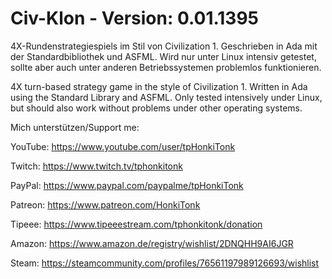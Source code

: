 # Civ-Klon - Version: 0.01.1395
4X-Rundenstrategiespiels im Stil von Civilization 1.
Geschrieben in Ada mit der Standardbibliothek und ASFML. Wird nur unter Linux intensiv getestet, sollte aber auch unter anderen Betriebssystemen problemlos funktionieren.

4X turn-based strategy game in the style of Civilization 1.
Written in Ada using the Standard Library and ASFML. Only tested intensively under Linux, but should also work without problems under other operating systems.

Mich unterstützen/Support me:

YouTube: https://www.youtube.com/user/tpHonkiTonk

Twitch: https://www.twitch.tv/tphonkitonk

PayPal: https://www.paypal.com/paypalme/tpHonkiTonk

Patreon: https://www.patreon.com/HonkiTonk

Tipeee: https://www.tipeeestream.com/tphonkitonk/donation

Amazon: https://www.amazon.de/registry/wishlist/2DNQHH9AI6JGR

Steam: https://steamcommunity.com/profiles/76561197989126693/wishlist